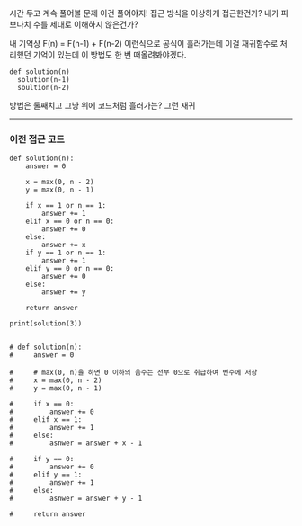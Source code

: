 시간 두고 계속 풀어볼 문제
이건 풀어야지!
접근 방식을 이상하게 접근한건가? 내가 피보나치 수를 제대로 이해하지 않은건가?

내 기억상 F(n) = F(n-1) + F(n-2)
이런식으로 공식이 흘러가는데 이걸 재귀함수로 처리했던 기억이 있는데
이 방법도 한 번 떠올려봐야겠다.

```
def solution(n)
  solution(n-1)
  soultion(n-2)
```

방법은 둘째치고 그냥 위에 코드처럼 흘러가는? 그런 재귀

---

### 이전 접근 코드

```
def solution(n):
    answer = 0

    x = max(0, n - 2)
    y = max(0, n - 1)

    if x == 1 or n == 1:
        answer += 1
    elif x == 0 or n == 0:
        answer += 0
    else:
        answer += x
    if y == 1 or n == 1:
        answer += 1
    elif y == 0 or n == 0:
        answer += 0
    else:
        answer += y

    return answer

print(solution(3))


# def solution(n):
#     answer = 0

#     # max(0, n)을 하면 0 이하의 음수는 전부 0으로 취급하여 변수에 저장
#     x = max(0, n - 2)
#     y = max(0, n - 1)

#     if x == 0:
#         answer += 0
#     elif x == 1:
#         answer += 1
#     else:
#         asnwer = answer + x - 1

#     if y == 0:
#         answer += 0
#     elif y == 1:
#         answer += 1
#     else:
#         asnwer = answer + y - 1

#     return answer
```
